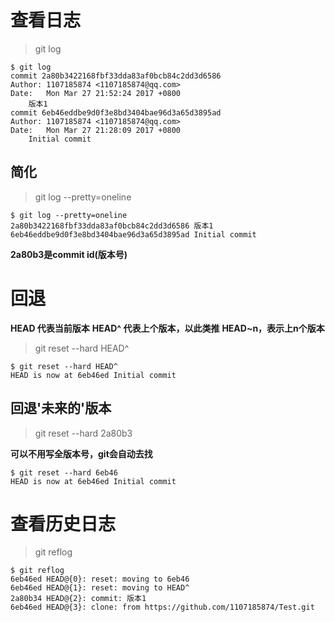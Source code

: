 # 查看日志
> git log
```
$ git log
commit 2a80b3422168fbf33dda83af0bcb84c2dd3d6586
Author: 1107185874 <1107185874@qq.com>
Date:   Mon Mar 27 21:52:24 2017 +0800
    版本1
commit 6eb46eddbe9d0f3e8bd3404bae96d3a65d3895ad
Author: 1107185874 <1107185874@qq.com>
Date:   Mon Mar 27 21:28:09 2017 +0800
    Initial commit
```
## 简化
> git log --pretty=oneline
```
$ git log --pretty=oneline
2a80b3422168fbf33dda83af0bcb84c2dd3d6586 版本1
6eb46eddbe9d0f3e8bd3404bae96d3a65d3895ad Initial commit
```
**2a80b3是commit id(版本号)**

# 回退
**HEAD 代表当前版本**
**HEAD^ 代表上个版本，以此类推**
**HEAD~n，表示上n个版本**
> git reset --hard HEAD^
```
$ git reset --hard HEAD^
HEAD is now at 6eb46ed Initial commit
```
## 回退'未来的'版本
> git reset --hard 2a80b3

**可以不用写全版本号，git会自动去找**
```
$ git reset --hard 6eb46
HEAD is now at 6eb46ed Initial commit
```

# 查看历史日志
> git reflog
```
$ git reflog
6eb46ed HEAD@{0}: reset: moving to 6eb46
6eb46ed HEAD@{1}: reset: moving to HEAD^
2a80b34 HEAD@{2}: commit: 版本1
6eb46ed HEAD@{3}: clone: from https://github.com/1107185874/Test.git
```